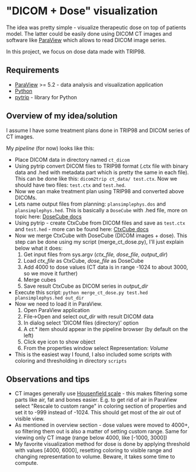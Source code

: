 # "DICOM + Dose" visualization

The idea was pretty simple - visualize therapeutic dose on top of patients model.
The latter could be easily done using DICOM CT images and software like
[ParaView](http://www.paraview.org/) which allows to read DICOM image series.

In this project, we focus on dose data made with TRIP98.

## Requirements

- [ParaView](http://www.paraview.org/) >= 5.2 - data analysis and visualization application
- [Python](http://python.org/)
- [pytrip](https://github.com/pytrip/pytrip) - library for Python

## Overview of my idea/solution

I assume I have some treatment plans done in TRIP98 and DICOM series of CT images.

My *pipeline* (for now) looks like this:
- Place DICOM data in directory named `ct_dicom`
- Using pytrip convert DICOM files to TRIP98 format (.ctx file with binary data and .hed with metadata part which is pretty the same in each file). This can be done like this:
`dicom2trip ct_data/ test.ctx`. Now we should have two files: `test.ctx` and `test.hed`.
- Now we can make treatment plan using TRIP98 and converted above DICOMs.
- Lets name output files from planning: `plansimplephys.dos` and `plansimplephys.hed`. This is basically a `DoseCube` with .hed file, more on topic here: [DoseCube docs](https://pytrip.readthedocs.io/en/latest/apidoc/pytrip.dos.html)
- Using pytrip - create CtxCube from DICOM files and save as `test.ctx` and `test.hed` - more can be found here: [CtxCube docs](https://pytrip.readthedocs.io/en/latest/_modules/pytrip/ctx.html#CtxCube)
- Now we merge CtxCube with DoseCube (DICOM images + dose). This step can be done using my script (merge_ct_dose.py), I'll just explain below what it does:
  1. Get input files from sys.argv (*ctx_file, dose_file, output_dir*)
  2. Load *ctx_file* as CtxCube, *dose_file* as DoseCube
  3. Add 4000 to dose values (CT data is in range -1024 to about 3000, so we move it further)
  4. Merge cubes
  5. Save result CtxCube as DICOM series in *output_dir*
- Execute this script: `python merge_ct_dose.py test.hed plansimplephys.hed out_dir`
- Now we need to load it in ParaView.
  1. Open ParaView application
  2. File->Open and select *out_dir* with result DICOM data
  3. In dialog select 'DICOM files (directory)' option
  4. A *ct.** item should appear in the pipeline browser (by default on the left)
  5. Click eye icon to show object
  6. From the properties window select Representation: *Volume*
- This is the easiest way I found, I also included some scripts with coloring and thresholding in directory `scripts`

## Observations and tips
- CT images generally use [Housenfield scale](https://en.wikipedia.org/wiki/Hounsfield_scale) - this makes filtering some parts like air, fat and bones easier. E.g. to get rid of air in ParaView select "Rescale to custom range" in coloring section of properties and set it to -999 instead of -1024. This should get most of the air out of visible view.
- As mentioned in overview section - dose values were moved to 4000+, so filtering them out is also a matter of setting custom range. Same for viewing only CT image (range below 4000, like [-1000, 3000])
- My favorite visualization method for dose is done by applying threshold with values [4000, 6000], resetting coloring to visible range and changing representation to volume. Beware, it takes some time to compute.
